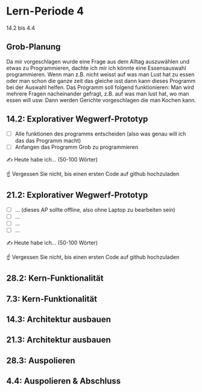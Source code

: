 # Lern-Periode 4

14.2 bis 4.4

## Grob-Planung

Da mir vorgeschlagen wurde eine Frage aus dem Alltag auszuwählen und etwas zu Programmieren, dachte ich mir ich könnte eine Essensauswahl programmieren. Wenn man z.B. nicht weisst auf was man Lust hat zu essen oder man schon die ganze zeit das gleiche isst dann kann dieses Programm bei der Auswahl helfen. 
Das Programm soll folgend funktionieren: Man wird mehrere Fragen nacheinander gefragt, z.B. auf was man lust hat, wo man essen will usw. Dann werden Gerichte vorgeschlagen die man Kochen kann.

## 14.2: Explorativer Wegwerf-Prototyp

- [ ] Alle funktionen des programms entscheiden (also was genau will ich das das Programm macht)
- [ ] Anfangen das Programm Grob zu programmieren

✍️ Heute habe ich... (50-100 Wörter)

☝️ Vergessen Sie nicht, bis einen ersten Code auf github hochzuladen

## 21.2: Explorativer Wegwerf-Prototyp

- [ ] ... (dieses AP sollte offline, also ohne Laptop zu bearbeiten sein)
- [ ] ...
- [ ] ...
- [ ] ...

✍️ Heute habe ich... (50-100 Wörter)

☝️ Vergessen Sie nicht, bis einen ersten Code auf github hochzuladen

## 28.2: Kern-Funktionalität

## 7.3: Kern-Funktionalität

## 14.3: Architektur ausbauen

## 21.3: Architektur ausbauen

## 28.3: Auspolieren

## 4.4: Auspolieren & Abschluss

